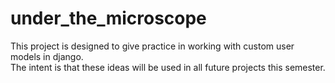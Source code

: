 # under_the_microscope

This project is designed to give practice in working with custom user models in django.  
The intent is that these ideas will be used in all future projects this semester.
